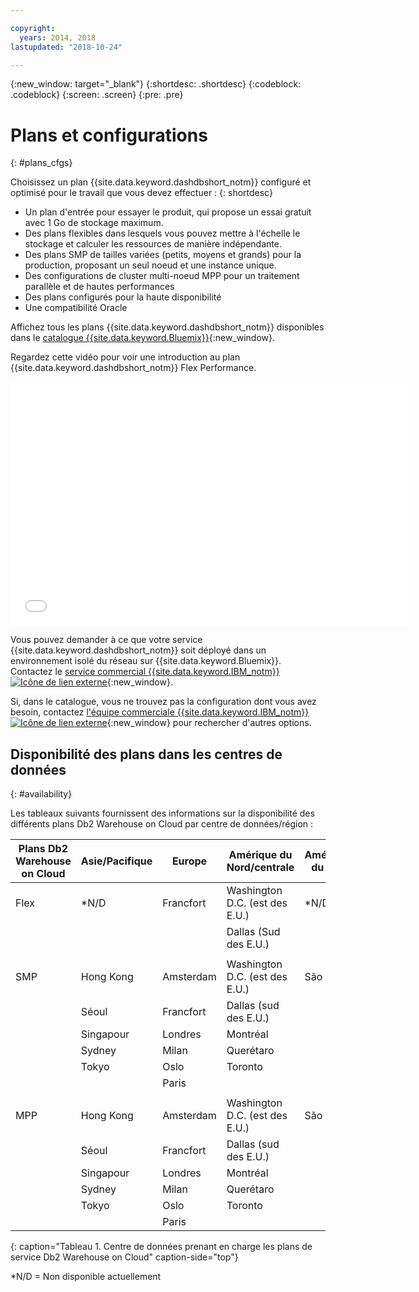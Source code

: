 ```yaml
---

copyright:
  years: 2014, 2018
lastupdated: "2018-10-24"

---
```


<!-- Attribute definitions --> 
{:new_window: target="_blank"}
{:shortdesc: .shortdesc}
{:codeblock: .codeblock}
{:screen: .screen}
{:pre: .pre}

# Plans et configurations
{: #plans_cfgs}

Choisissez un plan {{site.data.keyword.dashdbshort_notm}} configuré et optimisé pour le travail que vous devez effectuer :
{: shortdesc}

   * Un plan d'entrée pour essayer le produit, qui propose un essai gratuit avec 1 Go de stockage maximum.
   * Des plans flexibles dans lesquels vous pouvez mettre à l'échelle le stockage et calculer les ressources de manière indépendante.
   * Des plans SMP de tailles variées (petits, moyens et grands) pour la production, proposant un seul noeud et une instance unique.
   * Des configurations de cluster multi-noeud MPP pour un traitement parallèle et de hautes performances
   * Des plans configurés pour la haute disponibilité
   * Une compatibilité Oracle

Affichez tous les plans {{site.data.keyword.dashdbshort_notm}} disponibles dans le [catalogue {{site.data.keyword.Bluemix}}](https://console.bluemix.net/catalog/services/db2-warehouse){:new_window}.
<!--   * Plans configured for data warehouse and online analytical processing (OLAP) workloads: [{{site.data.keyword.dashdbshort_notm}}](https://console.bluemix.net/catalog/services/db2-warehouse){:new_window} -->
<!--   * Plans configured for high-speed, transactional processing (OLTP): [{{site.data.keyword.dashdbshort_notm}} for Transactions](https://console.ng.bluemix.net/catalog/services/dashdb-for-transactions-sql-database){:new_window} -->

Regardez cette vidéo pour voir une introduction au plan {{site.data.keyword.dashdbshort_notm}} Flex Performance.

<iframe class="embed-responsive-item" id="youtubeplayer" title="Création d'une connexion depuis Cognos Analytics" type="text/html" width="640" height="390" src="//www.youtube.com/embed/59PKSnzNQAg?rel=0" frameborder="0" webkitallowfullscreen mozallowfullscreen allowfullscreen> </iframe>

Vous pouvez demander à ce que votre service {{site.data.keyword.dashdbshort_notm}} soit déployé dans un environnement isolé du réseau sur {{site.data.keyword.Bluemix}}. Contactez le [service commercial {{site.data.keyword.IBM_notm}} ![Icône de lien externe](../../icons/launch-glyph.svg "Icône de lien externe")](https://www.ibm.com/connect/ibm/fr/fr/?lnk=fcw){:new_window}.

Si, dans le catalogue, vous ne trouvez pas la configuration dont vous avez besoin, contactez [l'équipe commerciale {{site.data.keyword.IBM_notm}} ![Icône de lien externe](../../icons/launch-glyph.svg "Icône de lien externe")](https://www.ibm.com/connect/ibm/fr/fr/?lnk=fcw){:new_window} pour rechercher d'autres options.

## Disponibilité des plans dans les centres de données
{: #availability}

Les tableaux suivants fournissent des informations sur la disponibilité des différents plans Db2 Warehouse on Cloud par centre de données/région :

| Plans Db2 Warehouse on Cloud | Asie/Pacifique | Europe    | Amérique du Nord/centrale     | Amérique du Sud |
|------------------------------|--------------|-----------|-----------------------    |---------------|
| Flex                         | *N/D   | Francfort | Washington D.C. (est des E.U.)  | *N/D           |
|                              |              |           | Dallas (Sud des E.U.)           |               |  
|      |||||
| SMP                          | Hong Kong    | Amsterdam | Washington D.C. (est des E.U.)  | São Paulo     |
|                              | Séoul        | Francfort | Dallas (sud des E.U.)           |               | 
|                              | Singapour    | Londres   | Montréal                  |               | 
|                              | Sydney       | Milan     | Querétaro                 |               | 
|                              | Tokyo        | Oslo      | Toronto                   |               | 
|                              |              | Paris     |                           |               |
|      |||||
| MPP                          | Hong Kong    | Amsterdam | Washington D.C. (est des E.U.)  | São Paulo     |
|                              | Séoul        | Francfort | Dallas (sud des E.U.)           |               | 
|                              | Singapour    | Londres    | Montréal                  |               | 
|                              | Sydney       | Milan     | Querétaro                 |               | 
|                              | Tokyo        | Oslo      | Toronto                   |               | 
|                              |              | Paris     |                           |               |
{: caption="Tableau 1. Centre de données prenant en charge les plans de service Db2 Warehouse on Cloud" caption-side="top"}

*N/D = Non disponible actuellement



